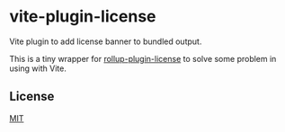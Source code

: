 # vite-plugin-license

Vite plugin to add license banner to bundled output.

This is a tiny wrapper for [rollup-plugin-license](https://github.com/mjeanroy/rollup-plugin-license/) to solve some problem in using with Vite.

## License

[MIT](./LICENSE)
